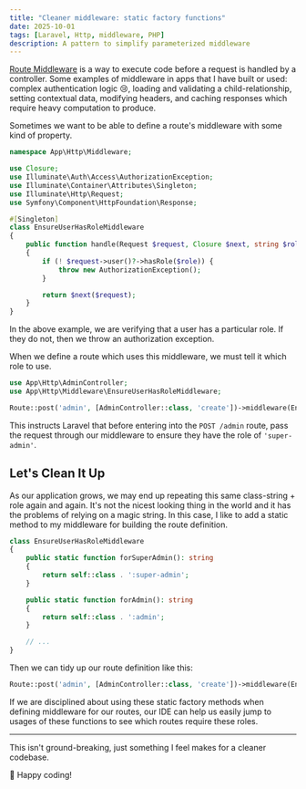 ```yaml
---
title: "Cleaner middleware: static factory functions"
date: 2025-10-01
tags: [Laravel, Http, middleware, PHP]
description: A pattern to simplify parameterized middleware
---
```


[Route Middleware](https://laravel.com/docs/12.x/middleware) is a way to execute code before a request is handled by a controller.
Some examples of middleware in apps that I have built or used: complex authentication logic 😢, loading and validating a child-relationship,
setting contextual data, modifying headers, and caching responses which require heavy computation to produce.

Sometimes we want to be able to define a route's middleware with some kind of property.

```php
namespace App\Http\Middleware;

use Closure;
use Illuminate\Auth\Access\AuthorizationException;
use Illuminate\Container\Attributes\Singleton;
use Illuminate\Http\Request;
use Symfony\Component\HttpFoundation\Response;

#[Singleton]
class EnsureUserHasRoleMiddleware
{
    public function handle(Request $request, Closure $next, string $role): mixed
    {
        if (! $request->user()?->hasRole($role)) {
            throw new AuthorizationException();
        }

        return $next($request);
    }
}
```

In the above example, we are verifying that a user has a particular role. If they do not, then we throw an authorization exception.

When we define a route which uses this middleware, we must tell it which role to use.

```php
use App\Http\AdminController;
use App\Http\Middleware\EnsureUserHasRoleMiddleware;

Route::post('admin', [AdminController::class, 'create'])->middleware(EnsureUserHasRoleMiddleware::class . ':super-admin');
```

This instructs Laravel that before entering into the `POST /admin` route, pass the request through our middleware to ensure they
have the role of `'super-admin'`.

## Let's Clean It Up
As our application grows, we may end up repeating this same class-string + role again and again. It's not the nicest looking thing
in the world and it has the problems of relying on a magic string. In this case, I like to add a static method to my middleware
for building the route definition.

```php
class EnsureUserHasRoleMiddleware
{
    public static function forSuperAdmin(): string
    {
        return self::class . ':super-admin';
    }

    public static function forAdmin(): string
    {
        return self::class . ':admin';
    }

    // ...
}
```

Then we can tidy up our route definition like this:

```php
Route::post('admin', [AdminController::class, 'create'])->middleware(EnsureUserHasRoleMiddleware::forSuperAdmin());
```

If we are disciplined about using these static factory methods when defining middleware for our routes, our IDE can help us easily jump to
usages of these functions to see which routes require these roles.

---

This isn't ground-breaking, just something I feel makes for a cleaner codebase.

👋 Happy coding!
